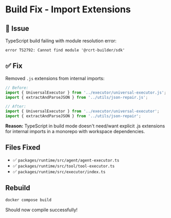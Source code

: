 # Build Fix - Import Extensions

## 🔧 Issue

TypeScript build failing with module resolution error:
```
error TS2792: Cannot find module '@rcrt-builder/sdk'
```

## ✅ Fix

Removed `.js` extensions from internal imports:

```typescript
// Before:
import { UniversalExecutor } from '../executor/universal-executor.js';
import { extractAndParseJSON } from '../utils/json-repair.js';

// After:
import { UniversalExecutor } from '../executor/universal-executor';
import { extractAndParseJSON } from '../utils/json-repair';
```

**Reason:** TypeScript in build mode doesn't need/want explicit .js extensions for internal imports in a monorepo with workspace dependencies.

## Files Fixed

- ✅ `packages/runtime/src/agent/agent-executor.ts`
- ✅ `packages/runtime/src/tool/tool-executor.ts`
- ✅ `packages/runtime/src/executor/index.ts`

## Rebuild

```bash
docker compose build
```

Should now compile successfully!
